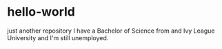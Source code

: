 # hello-world
just another repository
I have a Bachelor of Science from and Ivy League University and I'm still unemployed.
